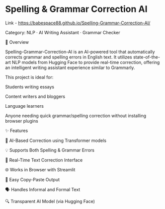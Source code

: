 # Spelling & Grammar Correction AI


Link - https://babespace88.github.io/Spelling-Grammar-Correction-AI/

Category: NLP · AI Writing Assistant · Grammar Checker


📌 Overview


Spelling-Grammar-Correction-AI is an AI-powered tool that automatically corrects grammar and spelling errors in English text. It utilizes state-of-the-art NLP models from Hugging Face to provide real-time correction, offering an intelligent writing assistant experience similar to Grammarly.

This project is ideal for:

Students writing essays

Content writers and bloggers

Language learners

Anyone needing quick grammar/spelling correction without installing browser plugins




✨ Features



🧠 AI-Based Correction using Transformer models

💡 Supports Both Spelling & Grammar Errors

📝 Real-Time Text Correction Interface

🌐 Works in Browser with Streamlit

🔄 Easy Copy-Paste Output

🗣️ Handles Informal and Formal Text

🔍 Transparent AI Model (via Hugging Face)

